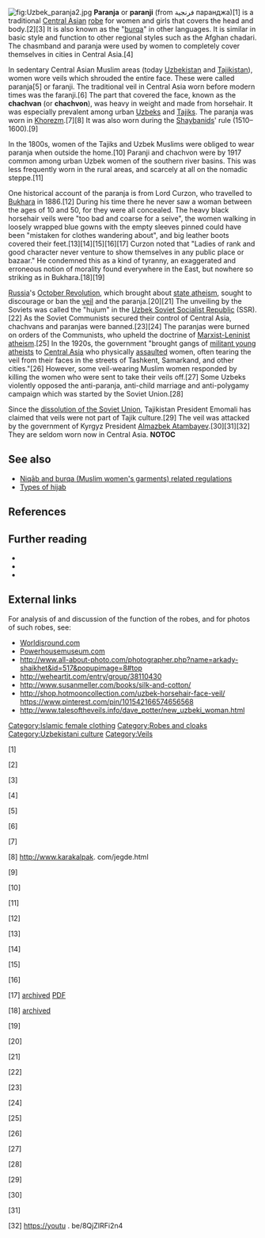 ![](Uzbek_paranja2.jpg "fig:Uzbek_paranja2.jpg") **Paranja** or
**paranji** (from فرنجية паранджа)[1] is a traditional [Central
Asian](Central_Asian "wikilink") [robe](robe "wikilink") for women and
girls that covers the head and body.[2][3] It is also known as the
"[burqa](burqa "wikilink")" in other languages. It is similar in basic
style and function to other regional styles such as the Afghan chadari.
The chasmband and paranja were used by women to completely cover
themselves in cities in Central Asia.[4]

In sedentary Central Asian Muslim areas (today
[Uzbekistan](Uzbekistan "wikilink") and
[Tajikistan](Tajikistan "wikilink")), women wore veils which shrouded
the entire face. These were called paranja[5] or faranji. The
traditional veil in Central Asia worn before modern times was the
faranji.[6] The part that covered the face, known as the **chachvan**
(or **chachvon**), was heavy in weight and made from horsehair. It was
especially prevalent among urban [Uzbeks](Uzbeks "wikilink") and
[Tajiks](Tājik_people "wikilink"). The paranja was worn in
[Khorezm](Khwarezm "wikilink").[7][8] It was also worn during the
[Shaybanids](Shaybanids "wikilink")' rule (1510–1600).[9]

In the 1800s, women of the Tajiks and Uzbek Muslims were obliged to wear
paranja when outside the home.[10] Paranji and chachvon were by 1917
common among urban Uzbek women of the southern river basins. This was
less frequently worn in the rural areas, and scarcely at all on the
nomadic steppe.[11]

One historical account of the paranja is from Lord Curzon, who travelled
to [Bukhara](Bukhara "wikilink") in 1886.[12] During his time there he
never saw a woman between the ages of 10 and 50, for they were all
concealed. The heavy black horsehair veils were "too bad and coarse for
a seive", the women walking in loosely wrapped blue gowns with the empty
sleeves pinned could have been "mistaken for clothes wandering about",
and big leather boots covered their feet.[13][14][15][16][17] Curzon
noted that "Ladies of rank and good character never venture to show
themselves in any public place or bazaar." He condemned this as a kind
of tyranny, an exaggerated and erroneous notion of morality found
everywhere in the East, but nowhere so striking as in Bukhara.[18][19]

[Russia](Russia "wikilink")'s [October
Revolution](October_Revolution "wikilink"), which brought about [state
atheism](state_atheism "wikilink"), sought to discourage or ban the
[veil](veil "wikilink") and the paranja.[20][21] The unveiling by the
Soviets was called the "hujum" in the [Uzbek Soviet Socialist
Republic](Uzbek_Soviet_Socialist_Republic "wikilink") (SSR).[22] As the
Soviet Communists secured their control of Central Asia, chachvans and
paranjas were banned.[23][24] The paranjas were burned on orders of the
Communists, who upheld the doctrine of [Marxist-Leninist
atheism](Marxist-Leninist_atheism "wikilink").[25] In the 1920s, the
government "brought gangs of [militant young
atheists](League_of_Militant_Atheists "wikilink") to [Central
Asia](Central_Asia "wikilink") who physically
[assaulted](assault "wikilink") women, often tearing the veil from their
faces in the streets of Tashkent, Samarkand, and other cities."[26]
However, some veil-wearing Muslim women responded by killing the women
who were sent to take their veils off.[27] Some Uzbeks violently opposed
the anti-paranja, anti-child marriage and anti-polygamy campaign which
was started by the Soviet Union.[28]

Since the [dissolution of the Soviet
Union](dissolution_of_the_Soviet_Union "wikilink"), Tajikistan President
Emomali has claimed that veils were not part of Tajik culture.[29] The
veil was attacked by the government of Kyrgyz President [Almazbek
Atambayev](Almazbek_Atambayev "wikilink").[30][31][32] They are seldom
worn now in Central Asia. __NOTOC__

## See also

-   [Niqāb and burqa (Muslim women's garments) related
    regulations](Niqāb#Enforcement.2C_encouragement_and_bans "wikilink")
-   [Types of hijab](Types_of_hijab "wikilink")

## References

## Further reading

-

-

-

## External links

For analysis of and discussion of the function of the robes, and for
photos of such robes, see:

-   [Worldisround.com](https://archive.is/20130210071408/http://www.worldisround.com/articles/150042/photo24.html)
-   [Powerhousemuseum.com](http://www.powerhousemuseum.com/collection/database/?irn=319866&search=atlas&images=&c=1&s=)
-   <http://www.all-about-photo.com/photographer.php?name=arkady-shaikhet&id=517&popupimage=8#top>
-   <http://weheartit.com/entry/group/38110430>
-   <http://www.susanmeller.com/books/silk-and-cotton/>
-   <http://shop.hotmooncollection.com/uzbek-horsehair-face-veil/>
    <https://www.pinterest.com/pin/101542166574656568>
-   <http://www.talesoftheveils.info/dave_potter/new_uzbeki_woman.html>

[Category:Islamic female
clothing](Category:Islamic_female_clothing "wikilink") [Category:Robes
and cloaks](Category:Robes_and_cloaks "wikilink") [Category:Uzbekistani
culture](Category:Uzbekistani_culture "wikilink")
[Category:Veils](Category:Veils "wikilink")

[1]

[2]

[3]

[4]

[5]

[6]

[7]

[8] <http://www.karakalpak>. com/jegde.html

[9]

[10]

[11]

[12]

[13]

[14]

[15]

[16]

[17] [archived](https://archive.org/stream/russiaincentral00curzgoog/russiaincentral00curzgoog_djvu.txt)
[PDF](http://cui-zy.com/Recommended/Nature&glabolization/SunyStalinA%20State%20of%20Nations.pdf)

[18] [archived](https://archive.org/stream/sketchescentral00vmgoog/sketchescentral00vmgoog_djvu.txt)

[19]

[20]

[21]

[22]

[23]

[24]

[25]

[26]

[27]

[28]

[29]

[30]

[31]

[32] <https://youtu> . be/8QjZIRFi2n4